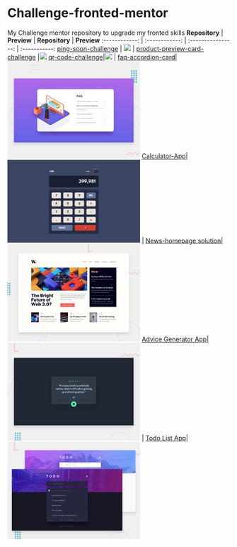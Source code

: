 # Challenge-fronted-mentor
My Challenge mentor repository to upgrade my fronted skills
**Repository**    |      **Preview** | **Repository** | **Preview**
:------------: | :------------: | :----------------: | :-----------:
<a href="https://github.com/mohamedelbachir/ping-soon-challenge">ping-soon-challenge</a> |  [<img src="https://user-images.githubusercontent.com/76158313/229285425-a7e664e1-1561-4de3-83ca-2cc796d4f15f.jpg" width="300" height="auto">](https://mohamedelbachir.github.io/ping-soon-challenge/) | <a href="https://github.com/mohamedelbachir/product-preview-card-challenge">product-preview-card-challenge</a> |[<img src="https://user-images.githubusercontent.com/76158313/229285837-69114306-d143-4bc5-8d61-b1e4ab56d059.jpg" width="300" height="auto">](https://mohamedelbachir.github.io/product-preview-card-challenge/) 
<a href="https://github.com/mohamedelbachir/qr-code-challenge">qr-code-challenge</a>|[<img src="https://user-images.githubusercontent.com/76158313/229286543-14450d74-50f6-4152-9359-3b2866fda63f.jpg" width="300" height="auto">](https://mohamedelbachir.github.io/qr-code-challenge/) | <a href="https://github.com/mohamedelbachir/faq-accordion-card">faq-accordion-card</a>|[<img src="https://github.com/mohamedelbachir/faq-accordion-card/blob/main/design/desktop-preview.jpg" width="300" height="auto">](https://mohamedelbachir.github.io/faq-accordion-card/) 
<a href="https://github.com/mohamedelbachir/CalculatorApp-solution">Calculator-App</a>|[<img src="https://github.com/mohamedelbachir/CalculatorApp-solution/blob/main/src/Design/desktop-design-theme-1.jpg" width="300" height="auto">](https://calculator-app-solution.vercel.app/) | <a href="https://github.com/mohamedelbachir/news-homepage-solution">News-homepage solution</a>|[<img src="https://github.com/mohamedelbachir/news-homepage-solution/blob/main/design/desktop-preview.jpg" width="300" height="auto">](https://mohamedelbachir.github.io/news-homepage-solution/)
<a href="https://github.com/mohamedelbachir/advice-generator">Advice Generator App</a>|[<img src="https://github.com/mohamedelbachir/advice-generator/blob/main/public/images/desktop-preview.jpg" width="300" height="auto">](https://advice-generator-new.vercel.app/) | <a href="https://github.com/mohamedelbachir/todo-App">Todo List App</a>|[<img src="https://github.com/mohamedelbachir/todo-App/blob/main/public/design/desktop-preview.jpg" width="300" height="auto">](https://todo-new-app.vercel.app/) 
